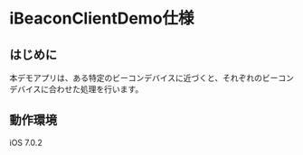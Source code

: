 # iBeaconClientDemo仕様
## はじめに
本デモアプリは、ある特定のビーコンデバイスに近づくと、それぞれのビーコンデバイスに合わせた処理を行います。


## 動作環境

iOS 7.0.2

